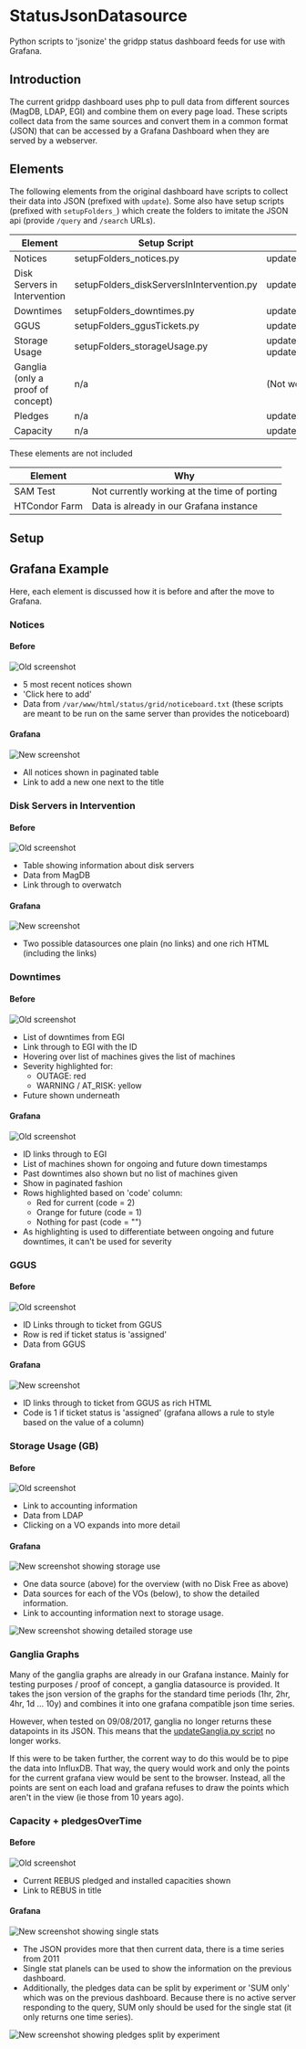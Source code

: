 # StatusJsonDatasource
Python scripts to 'jsonize' the gridpp status dashboard feeds for use with Grafana.

## Introduction
The current gridpp dashboard uses php to pull data from different sources (MagDB,
LDAP, EGI) and combine them on every page load. These scripts collect data from
the same sources and convert them in a common format (JSON) that can be accessed
by a Grafana Dashboard when they are served by a webserver.

## Elements

The following elements from the original dashboard have scripts to collect their data into JSON (prefixed with `update`). Some also have setup scripts (prefixed with `setupFolders_`) which create the folders to imitate the JSON api (provide `/query` and `/search` URLs).

Element  | Setup Script | Update Script
-------- | ------------ | ---------------------
Notices  | setupFolders_notices.py | updateNotices.py
Disk Servers in Intervention | setupFolders_diskServersInIntervention.py | updateDiskServersInIntervention.py
Downtimes | setupFolders_downtimes.py | updateDowntimes.py
GGUS | setupFolders_ggusTickets.py | updateGgusTickets.py
Storage Usage | setupFolders_storageUsage.py | updateStorageUsage_VO.py updateStorageUsage_MoreDetails.py
Ganglia (only a proof of concept) | n/a | (Not working) updateGanglia.py
Pledges | n/a | updatePledges.py
Capacity | n/a | updateCapacity.py

These elements are not included

Element | Why
------- | -----
SAM Test | Not currently working at the time of porting
HTCondor Farm | Data is already in our Grafana instance

## Setup

## Grafana Example
Here, each element is discussed how it is before and after the move to Grafana.

### Notices
#### Before
![Old screenshot](Screenshots/old/notices.PNG)
- 5 most recent notices shown
- 'Click here to add'
- Data from `/var/www/html/status/grid/noticeboard.txt` (these scripts are meant to be run on the same server than provides the noticeboard)

#### Grafana
![New screenshot](Screenshots/new/notices.PNG)
- All notices shown in paginated table
- Link to add a new one next to the title

### Disk Servers in Intervention
#### Before
![Old screenshot](Screenshots/old/diskserversInIntervention.PNG)
- Table showing information about disk servers
- Data from MagDB
- Link through to overwatch

#### Grafana
![New screenshot](Screenshots/new/diskserversInIntervention.PNG)
- Two possible datasources one plain (no links) and one rich HTML (including the links)

### Downtimes
#### Before
![Old screenshot](Screenshots/old/downtimes.PNG)
- List of downtimes from EGI
- Link through to EGI with the ID
- Hovering over list of machines gives the list of machines
- Severity highlighted for:
    - OUTAGE: red
    - WARNING / AT_RISK: yellow
- Future shown underneath

#### Grafana
![Old screenshot](Screenshots/new/downtimes.PNG)
- ID links through to EGI
- List of machines shown for ongoing and future down timestamps
- Past downtimes also shown but no list of machines given
- Show in paginated fashion
- Rows highlighted based on 'code' column:
    - Red for current (code = 2)
    - Orange for future (code = 1)
    - Nothing for past (code = "")
- As highlighting is used to differentiate between ongoing and future downtimes, it can't be used for severity

### GGUS
#### Before
![Old screenshot](Screenshots/old/GGUS.PNG)
- ID Links through to ticket from GGUS
- Row is red if ticket status is 'assigned'
- Data from GGUS

#### Grafana
![New screenshot](Screenshots/new/GGUS.PNG)
- ID links through to ticket from GGUS as rich HTML
- Code is 1 if ticket status is 'assigned' (grafana allows a rule to style based on the value of a column)

### Storage Usage (GB)
#### Before
![Old screenshot](Screenshots/old/storageUseDetailed.PNG)
- Link to accounting information
- Data from LDAP
- Clicking on a VO expands into more detail

#### Grafana
![New screenshot showing storage use](Screenshots/new/storageUse.PNG)
- One data source (above) for the overview (with no Disk Free as above)
- Data sources for each of the VOs (below), to show the detailed information.
- Link to accounting information next to storage usage.

![New screenshot showing detailed storage use](Screenshots/new/storageUseDetailed.PNG)


### Ganglia Graphs

Many of the ganglia graphs are already in our Grafana instance. Mainly for testing purposes / proof of concept, a ganglia datasource is provided. It takes the json version of the graphs for the standard time periods (1hr, 2hr, 4hr, 1d ... 10y) and combines it into one grafana compatible json time series.

However, when tested on 09/08/2017, ganglia no longer returns these datapoints in its JSON. This means that the [updateGanglia.py script](../blob/master/updateGanglia.py) no longer works. 

If this were to be taken further, the corrent way to do this would be to pipe the data into InfluxDB. That way, the query would work and only the points for the current grafana view would be sent to the browser. Instead, all the points are sent on each load and grafana refuses to draw the points which aren't in the view (ie those from 10 years ago).

### Capacity + pledgesOverTime
#### Before
![Old screenshot](Screenshots/old/capacity+pledges.PNG)
- Current REBUS pledged and installed capacities shown
- Link to REBUS in title

#### Grafana
![New screenshot showing single stats](Screenshots/new/capacity+pledges.PNG)
- The JSON provides more that then current data, there is a time series from 2011
- Single stat planels can be used to show the information on the previous dashboard.
- Additionally, the pledges data can be split by experiment or 'SUM only' which was on the previous dashboard. Because there is no active server responding to the query, SUM only should be used for the single stat (it only returns one time series).

![New screenshot showing pledges split by experiment](Screenshots/new/pledges_split.PNG)
